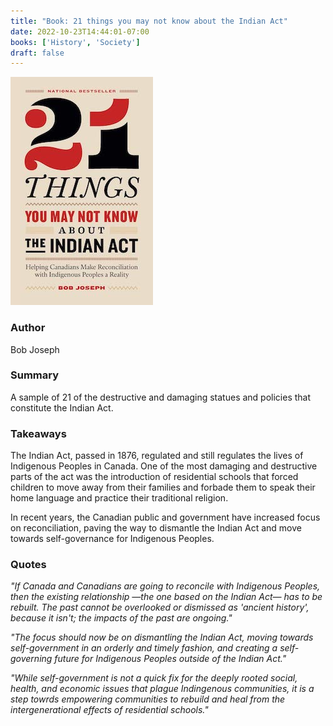 ```yaml
---
title: "Book: 21 things you may not know about the Indian Act"
date: 2022-10-23T14:44:01-07:00
books: ['History', 'Society']
draft: false 
---
```


![21 things about the Indian Act](img/book_cover_indian_act.jpg)

### Author

Bob Joseph

### Summary

A sample of 21 of the destructive and damaging statues and policies that constitute the Indian Act.

### Takeaways

The Indian Act, passed in 1876, regulated and still regulates the lives of Indigenous Peoples in Canada. One of the most damaging and destructive parts of the act was the introduction of residential schools that forced children to move away from their families and forbade them to speak their home language and practice their traditional religion.

In recent years, the Canadian public and government have increased focus on reconciliation, paving the way to dismantle the Indian Act and move towards self-governance for Indigenous Peoples.

### Quotes

*"If Canada and Canadians are going to reconcile with Indigenous Peoples, then the existing relationship &mdash;the one based on the Indian Act&mdash; has to be rebuilt. The past cannot be overlooked or dismissed as 'ancient history', because it isn't; the impacts of the past are ongoing."*

*"The focus should now be on dismantling the Indian Act, moving towards self-government in an orderly and timely fashion, and creating a self-governing future for Indigenous Peoples outside of the Indian Act."*

*"While self-government is not a quick fix for the deeply rooted social, health, and economic issues that plague Indingenous communities, it is a step towrds empowering communities to rebuild and heal from the intergenerational effects of residential schools."*

